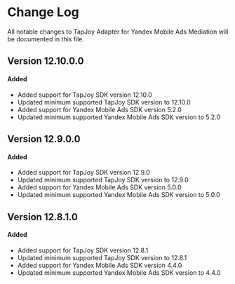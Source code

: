 # Change Log
All notable changes to TapJoy Adapter for Yandex Mobile Ads Mediation will be documented in this file.

## Version 12.10.0.0

#### Added
* Added support for TapJoy SDK version 12.10.0
* Updated minimum supported TapJoy SDK version to 12.10.0
* Added support for Yandex Mobile Ads SDK version 5.2.0
* Updated minimum supported Yandex Mobile Ads SDK version to 5.2.0

## Version 12.9.0.0

#### Added
* Added support for TapJoy SDK version 12.9.0
* Updated minimum supported TapJoy SDK version to 12.9.0
* Added support for Yandex Mobile Ads SDK version 5.0.0
* Updated minimum supported Yandex Mobile Ads SDK version to 5.0.0

## Version 12.8.1.0

#### Added
* Added support for TapJoy SDK version 12.8.1
* Updated minimum supported TapJoy SDK version to 12.8.1
* Added support for Yandex Mobile Ads SDK version 4.4.0
* Updated minimum supported Yandex Mobile Ads SDK version to 4.4.0
